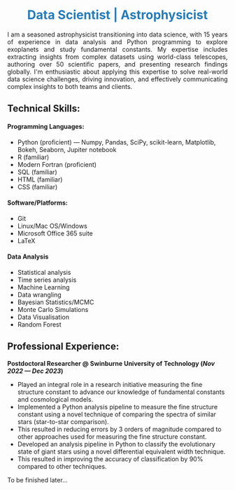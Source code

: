 <style>
  .wrapper { max-width: 1200px; padding-left: 32px; padding-right: 32px; }
</style>

<h1 style="text-align:center!important; color:#267CB9;">Data Scientist | Astrophysicist</h1>

<p style="text-align:justify;">
I am a seasoned astrophysicist transitioning into data science, with 15 years of experience in data analysis and Python programming to explore exoplanets and study fundamental constants. My expertise includes extracting insights from complex datasets using world-class telescopes, authoring over 50 scientific papers, and presenting research findings globally. I'm enthusiastic about applying this expertise to solve real-world data science challenges, driving innovation, and effectively communicating complex insights to both teams and clients.
</p>

## Technical Skills:
#### Programming Languages:
- Python (proficient) — Numpy, Pandas, SciPy, scikit-learn, Matplotlib, Bokeh, Seaborn, Jupiter notebook
- R (familiar)
- Modern Fortran (proficient)
- SQL (familiar)
- HTML (familiar)
- CSS (familiar)

#### Software/Platforms:
- Git
- Linux/Mac OS/Windows
- Microsoft Office 365 suite
- LaTeX

#### Data Analysis
- Statistical analysis
- Time series analysis
- Machine Learning
- Data wrangling
- Bayesian Statistics/MCMC
- Monte Carlo Simulations
- Data Visualisation
- Random Forest

## Professional Experience:
**Postdoctoral Researcher @ Swinburne University of Technology (_Nov 2022 — Dec 2023_)**
- Played an integral role in a research initiative measuring the fine structure constant to advance our knowledge of fundamental constants and cosmological models.
- Implemented a Python analysis pipeline to measure the fine structure constant using a novel technique of comparing the spectra of similar stars (star-to-star comparison).
- This resulted in reducing errors by 3 orders of magnitude compared to other approaches used for measuring the fine structure constant.
- Developed an analysis pipeline in Python to classify the evolutionary state of giant stars using a novel differential equivalent width technique.
- This resulted in improving the accuracy of classification by 90% compared to other techniques.



To be finished later...
